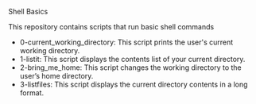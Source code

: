 Shell Basics

This repository contains scripts that run basic shell commands

* 0-current_working_directory: This script prints the user's current working directory.
* 1-listit: This script displays the contents list of your current directory.
* 2-bring_me_home: This script changes the working directory to the user’s home directory.
* 3-listfiles: This script displays the current directory contents in a long format.

